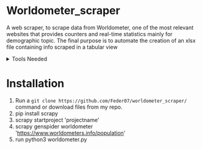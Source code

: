 # Worldometer_scraper
A web scraper, to scrape data from Worldometer, one of the most relevant websites that provides counters and real-time statistics mainly for demographic topic. The final purpose is to automate the creation of an xlsx file containing info scraped in a tabular view

<details><summary>Tools Needed</summary>
<p>

- Computer where to host the python scripts and xlsx file.
  
- A Python 3 interpreter with Scrapy library installed
 
- Anaconda Navigator to make scrapy library performing on Windows 

</p>
</details>

# Installation  

1. Run a `git clone https://github.com/Feder07/worldometer_scraper/` command or download files from my repo.
2. pip install scrapy
3. scrapy startproject 'projectname'
4. scrapy genspider worldometer 'https://www.worldometers.info/population'
5. run python3 worldometer.py
